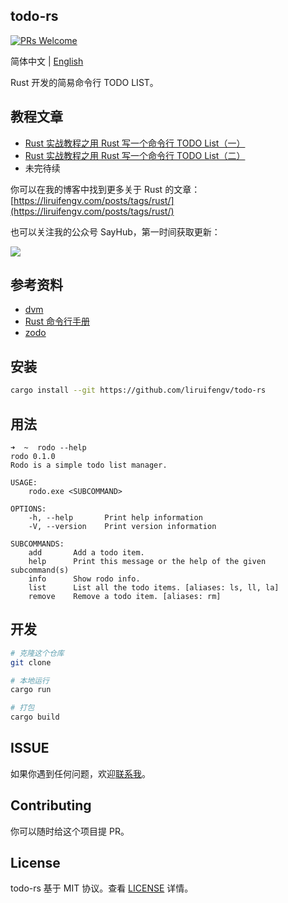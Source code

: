 ## todo-rs

[![PRs Welcome](https://img.shields.io/badge/PRs-welcome-brightgreen.svg)](https://github.com/liruifengv/todo-rs)

简体中文 | [English](./README.en-US.md)

Rust 开发的简易命令行 TODO LIST。

## 教程文章

- [Rust 实战教程之用 Rust 写一个命令行 TODO List（一）](https://liruifengv.com/posts/write-todo-by-rust/)
- [Rust 实战教程之用 Rust 写一个命令行 TODO List（二）](https://liruifengv.com/posts/write-todo-by-rust-2/)
- 未完待续

你可以在我的博客中找到更多关于 Rust 的文章：[https://liruifengv.com/posts/tags/rust/](https://liruifengv.com/posts/tags/rust/)

也可以关注我的公众号 SayHub，第一时间获取更新：

![](https://bucket.liruifengv.com/qrcode.png)

## 参考资料
- [dvm](https://github.com/justjavac/dvm)
- [Rust 命令行手册](https://rust-cli.github.io/book/index.html)
- [zodo](https://github.com/unixzii/zodo)
## 安装

```bash
cargo install --git https://github.com/liruifengv/todo-rs
```

## 用法

```console
➜  ~  rodo --help
rodo 0.1.0
Rodo is a simple todo list manager.

USAGE:
    rodo.exe <SUBCOMMAND>

OPTIONS:
    -h, --help       Print help information
    -V, --version    Print version information

SUBCOMMANDS:
    add       Add a todo item.
    help      Print this message or the help of the given subcommand(s)
    info      Show rodo info.
    list      List all the todo items. [aliases: ls, ll, la]
    remove    Remove a todo item. [aliases: rm]
```

## 开发

```bash
# 克隆这个仓库
git clone

# 本地运行
cargo run

# 打包
cargo build
```

## ISSUE

如果你遇到任何问题，欢迎[联系我](https://github.com/liruifengv/todo-rs/issues)。

## Contributing

你可以随时给这个项目提 PR。

## License

todo-rs 基于 MIT 协议。查看 [LICENSE](./LICENSE) 详情。
